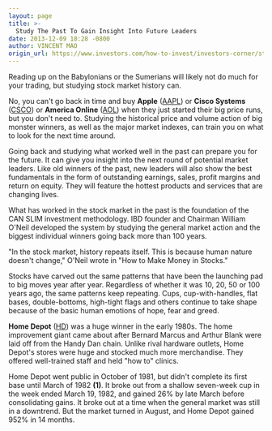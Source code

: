 ```yaml
---
layout: page
title: >-
  Study The Past To Gain Insight Into Future Leaders
date: 2013-12-09 18:28 -0800
author: VINCENT MAO
origin_url: https://www.investors.com/how-to-invest/investors-corner/stock-patterns-keep-repeating
---
```





Reading up on the Babylonians or the Sumerians will likely not do much for your trading, but studying stock market history can.


No, you can't go back in time and buy **Apple** ([AAPL](https://research.investors.com/quote.aspx?symbol=AAPL)) or **Cisco Systems** ([CSCO](https://research.investors.com/quote.aspx?symbol=CSCO)) or **America Online** ([AOL](https://research.investors.com/quote.aspx?symbol=AOL)) when they just started their big price runs, but you don't need to. Studying the historical price and volume action of big monster winners, as well as the major market indexes, can train you on what to look for the next time around.


Going back and studying what worked well in the past can prepare you for the future. It can give you insight into the next round of potential market leaders. Like old winners of the past, new leaders will also show the best fundamentals in the form of outstanding earnings, sales, profit margins and return on equity. They will feature the hottest products and services that are changing lives.


What has worked in the stock market in the past is the foundation of the CAN SLIM investment methodology. IBD founder and Chairman William O'Neil developed the system by studying the general market action and the biggest individual winners going back more than 100 years.


"In the stock market, history repeats itself. This is because human nature doesn't change," O'Neil wrote in "How to Make Money in Stocks."


Stocks have carved out the same patterns that have been the launching pad to big moves year after year. Regardless of whether it was 10, 20, 50 or 100 years ago, the same patterns keep repeating. Cups, cup-with-handles, flat bases, double-bottoms, high-tight flags and others continue to take shape because of the basic human emotions of hope, fear and greed.


**Home Depot** ([HD](https://research.investors.com/quote.aspx?symbol=HD)) was a huge winner in the early 1980s. The home improvement giant came about after Bernard Marcus and Arthur Blank were laid off from the Handy Dan chain. Unlike rival hardware outlets, Home Depot's stores were huge and stocked much more merchandise. They offered well-trained staff and held "how to" clinics.


Home Depot went public in October of 1981, but didn't complete its first base until March of 1982 **(1)**. It broke out from a shallow seven-week cup in the week ended March 19, 1982, and gained 26% by late March before consolidating gains. It broke out at a time when the general market was still in a downtrend. But the market turned in August, and Home Depot gained 952% in 14 months.




